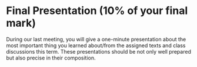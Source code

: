 # Final Presentation (10% of your final mark) 

During our last meeting, you will give a one-minute presentation about the most important thing you learned about/from the assigned texts and class discussions this term. These presentations should be not only well prepared but also precise in their composition.    
